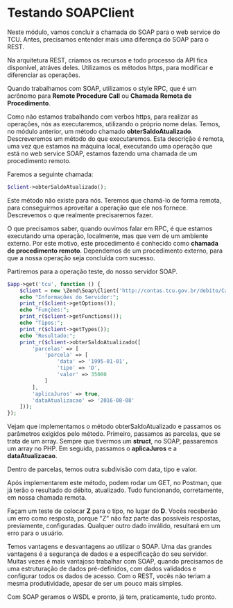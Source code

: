 # Testando SOAPClient

Neste módulo, vamos concluir a chamada do SOAP para o web service do TCU. Antes, precisamos entender mais uma diferença do SOAP para o REST.

Na arquitetura REST, criamos os recursos e todo processo da API fica disponível, atráves deles. Utilizamos os métodos https, para modificar e diferenciar as operações.

Quando trabalhamos com SOAP, utilizamos o style RPC, que é um acrônomo para **Remote Procedure Call** ou **Chamada Remota de Procedimento**.

Como não estamos trabalhando com verbos https, para realizar as operações, nós as executaremos, utilizando o próprio nome delas. Temos, no módulo anterior, um método chamado **obterSaldoAtualizado**. Descreveremos um método do que executaremos. Esta descrição é remota, uma vez que estamos na máquina local, executando uma operação que está no web service SOAP, estamos fazendo uma chamada de um procedimento remoto.

Faremos a seguinte chamada:

```php
$client->obterSaldoAtualizado();
```

Este método não existe para nós. Teremos que chamá-lo de forma remota, para conseguirmos aproveitar a operação que ele nos fornece. Descrevemos o que realmente precisaremos fazer.

O que precisamos saber, quando ouvimos falar em RPC, é que estamos executando uma operação, localmente, mas que vem de um ambiente externo. Por este motivo, este procedimento é conhecido como **chamada de procedimento remoto**. Dependemos de um procedimento externo, para que a nossa operação seja concluída com sucesso.

Partiremos para a operação teste, do nosso servidor SOAP.

```php
$app->get('tcu', function () {
    $client = new \Zend\Soap\Client('http://contas.tcu.gov.br/debito/CalculoDebito?wsdl');
    echo "Informações do Servidor:";
    print_r($client->getOptions());
    echo "Funções:";
    print_r($client->getFunctions());
    echo "Tipos:";
    print_r($client->getTypes());
    echo "Resultado:";
    print_r($client->obterSaldoAtualizado([
        'parcelas' => [
            'parcela' => [
                'data' => '1995-01-01',
                'tipo' => 'D',
                'valor' => 35000
            ]
        ],
        'aplicaJuros' => true,
        'dataAtualizacao' => '2016-08-08'
    ]));
});
```

Vejam que implementamos o método obterSaldoAtualizado e passamos os parâmetros exigidos pelo método. Primeiro, passamos as parcelas, que se trata de um array. Sempre que tivermos um **struct**, no SOAP, passaremos um array no PHP. Em seguida, passamos o **aplicaJuros** e a **dataAtualizacao**.

Dentro de parcelas, temos outra subdivisão com data, tipo e valor.

Após implementarem este método, podem rodar um GET, no Postman, que já terão o resultado do débito, atualizado. Tudo funcionando, corretamente, em nossa chamada remota.

Façam um teste de colocar **Z** para o tipo, no lugar do **D**. Vocês receberão um erro como resposta, porque "Z" não faz parte das possíveis respostas, previamente, configuradas. Qualquer outro dado inválido, resultará em um erro para o usuário.

Temos vantagens e desvantagens ao utilizar o SOAP. Uma das grandes vantagens é a segurança de dados e a especificação do seu servidor. Muitas vezes é mais vantajoso trabalhar com SOAP, quando precisamos de uma estruturação de dados pré-definidos, com dados validados e configurar todos os dados de acesso. Com o REST, vocês não teriam a mesma produtividade, apesar de ser um pouco mais simples.

Com SOAP geramos o WSDL e pronto, já tem, praticamente, tudo pronto.